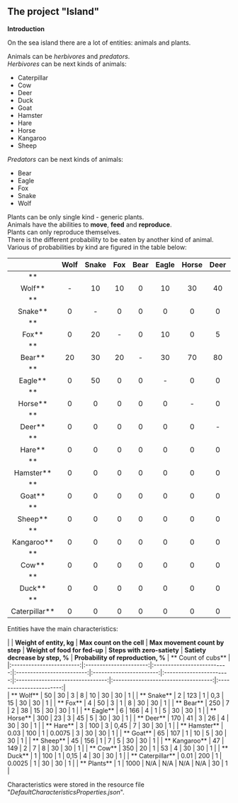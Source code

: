 ## The project "Island"

**Introduction**

On the sea island there are a lot of entities: animals and plants.

Animals can be *herbivores* and *predators*.  
*Herbivores* can be next kinds of animals:

- Caterpillar
- Cow
- Deer
- Duck
- Goat
- Hamster
- Hare
- Horse
- Kangaroo
- Sheep

*Predators* can be next kinds of animals:

- Bear
- Eagle
- Fox
- Snake
- Wolf

Plants can be only single kind - generic plants.  
Animals have the abilities to **move**, **feed** and **reproduce**.  
Plants can only reproduce themselves.  
There is the different probability to be eaten by another kind of animal. Various of probabilities by kind are figured
in the table below:

|  | Wolf     | Snake | Fox | Bear | Eagle | Horse | Deer | Hare | Hamster | Goat | Sheep | Kangaroo | Cow | Duck | Caterpillar | Plants |
|:--------:|:----:|:----:|:-------:|:----:|:------:|:-----:|:----:|:-----:|:----:|:----:|:-------:|:------:|:----:|:--------:|:--------:|:--------:|
| **
Wolf**     | -    | 10   | 10      | 0    | 10     | 30    | 40   | 70    | 90   | 60   | 70      | 20     | 30   | 80       | 0        | 0   |
| **
Snake**     | 0    | -    | 0       | 0    | 0      | 0     | 0    | 50    | 90   | 0    | 0       | 0      | 0    | 50       | 90       | 0   |
| **
Fox**     | 0    | 20   | -       | 0    | 10     | 0     | 5    | 70    | 90   | 20   | 20      | 5      | 0    | 80       | 0        | 0   |
| **
Bear**  | 20   | 30   | 20      | -    | 30     | 70    | 80   | 80    | 90   | 70   | 70      | 60     | 75   | 80       | 0        | 0   |
| **
Eagle**     | 0    | 50   | 0       | 0    | -      | 0     | 0    | 90    | 90   | 0    | 0       | 0      | 0    | 85       | 20       | 0   |
| **
Horse**   | 0    | 0    | 0       | 0    | 0      | -     | 0    | 0     | 0    | 0    | 0       | 0      | 0    | 0        | 0        | 100 |
| **
Deer**    | 0    | 0    | 0       | 0    | 0      | 0     | -    | 0     | 0    | 0    | 0       | 0      | 0    | 0        | 0        | 100 |
| **
Hare**     | 0    | 0    | 0       | 0    | 0      | 0     | 0    | -     | 0    | 0    | 0       | 0      | 0    | 0        | 0        | 100 |
| **
Hamster**    | 0    | 0    | 0       | 0    | 0      | 0     | 0    | 0     | -    | 0    | 0       | 0      | 0    | 0        | 0        | 100 |
| **
Goat**     | 0    | 0    | 0       | 0    | 0      | 0     | 0    | 0     | 0    | -    | 0       | 0      | 0    | 0        | 0        | 100 |
| **
Sheep**     | 0    | 0    | 0       | 0    | 0      | 0     | 0    | 0     | 0    | 0    | -       | 0      | 0    | 0        | 0        | 100 |
| **
Kangaroo**  | 0    | 0    | 0       | 0    | 0      | 0     | 0    | 0     | 0    | 0    | 0       | -      | 0    | 0        | 0        | 100 |
| **
Cow**   | 0    | 0    | 0       | 0    | 0      | 0     | 0    | 0     | 0    | 0    | 0       | 0      | -    | 0        | 0        | 100 |
| **
Duck**     | 0    | 0    | 0       | 0    | 0      | 0     | 0    | 0     | 0    | 0    | 0       | 0      | 0    | -        | 50       | 100 |
| **
Caterpillar** | 0    | 0    | 0       | 0    | 0      | 0     | 0    | 0     | 0    | 0    | 0       | 0      | 0    | 0        | -        | 100 |

Entities have the main characteristics:

|  | **Weight of entity, kg** | **Max count on the cell** | **Max movement count by step** | **Weight of food for
fed-up** | **Steps with zero-satiety** | **Satiety decrease by step, \%** | **Probability of reproduction, \%** | **
Count of cubs** |
|:------------------------:|:----------------------:|:--------------------------:|:-------------------------:|:-----------------------:|:-----------------------:|:--------------------------------:|:-----------------------------------:|:-----------------------:|  
| **
Wolf**                 |           50           | 30                         | 3                         | 8                       | 10  |                30                |                 30                  | 1 |
| **
Snake**                 |           2            | 123                        | 1                         | 0,3                     | 15  |                30                |                 30                  | 1 |
| **
Fox**                 |           4            | 50                         | 3                         | 1                       | 8   |                30                |                 30                  | 1 |
| **
Bear**              |          250           | 7                          | 2                         | 38                      | 15  |                30                |                 30                  | 1 |
| **
Eagle**                 |           6            | 166                        | 4                         | 1                       | 5   |                30                |                 30                  | 1 |
| **
Horse**               |          300           | 23                         | 3                         | 45                      | 5   |                30                |                 30                  | 1 |
| **
Deer**                |          170           | 41                         | 3                         | 26                      | 4   |                30                |                 30                  | 1 |
| **
Hare**                 |           3            | 100                        | 3                         | 0,45                    | 7   |                30                |                 30                  | 1 |
| **
Hamster**                |          0.03          | 100                      | 1                         | 0.0075                  | 3   |                30                |                 30                  | 1 |
| **
Goat**                 |           65           | 107                        | 1                         | 10                      | 5   |                30                |                 30                  | 1 |
| **
Sheep**                 |           45           | 156                        | 1                         | 7                       | 5   |                30                |                 30                  | 1 |
| **
Kangaroo**              |           47           | 149                        | 2                         | 7                       | 8   |                30                |                 30                  | 1 |
| **
Cow**               |          350           | 20                         | 1                         | 53                      | 4   |                30                |                 30                  | 1 |
| **
Duck**                 |           1            | 100                        | 1                         | 0,15                    | 4   |                30                |                 30                  | 1 |
| **
Caterpillar**             |          0.01          | 200                      | 1                         | 0.0025                  | 1   |                30                |                 30                  | 1 |
| **
Plants**             |           1            | 1000                      | N/A                       | N/A                     | N/A |               N/A                |                 30                  | 1 |

Characteristics were stored in the resource file "_DefaultCharacteristicsProperties.json_".
